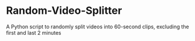 # Random-Video-Splitter
A Python script to randomly split videos into 60-second clips, excluding the first and last 2 minutes
